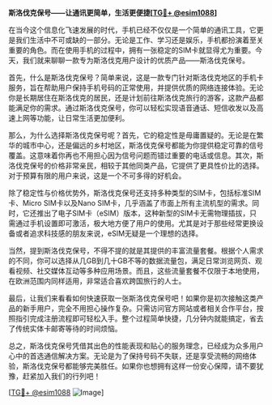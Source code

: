 **斯洛伐克保号——让通讯更简单，生活更便捷[[TG💪+ @esim1088](https://t.me/s/esim1088)]**

在当今这个信息化飞速发展的时代，手机已经不仅仅是一个简单的通讯工具，它更是我们生活中不可或缺的一部分。无论是工作、学习还是娱乐，手机都扮演着至关重要的角色。而在使用手机的过程中，拥有一张稳定的SIM卡就显得尤为重要。今天，我们就来聊聊一款专为斯洛伐克用户设计的优质产品——斯洛伐克保号。

首先，什么是斯洛伐克保号？简单来说，这是一款专门针对斯洛伐克地区的手机卡服务，旨在帮助用户保持手机号码的正常使用，并提供优质的网络连接体验。无论你是长期居住在斯洛伐克的居民，还是计划前往斯洛伐克旅行的游客，这款产品都能满足你的需求。通过斯洛伐克保号，你可以轻松实现语音通话、短信收发以及高速上网等功能，让日常生活更加便利。

那么，为什么选择斯洛伐克保号呢？首先，它的稳定性是毋庸置疑的。无论是在繁华的城市中心，还是偏远的乡村地区，斯洛伐克保号都能为你提供稳定可靠的信号覆盖。这意味着你再也不用担心因为信号问题而错过重要的电话或信息。其次，斯洛伐克保号的价格非常亲民，相较于其他同类产品，它提供了更具性价比的选择。对于预算有限的用户来说，这是一个不可多得的好机会。

除了稳定性与价格优势外，斯洛伐克保号还支持多种类型的SIM卡，包括标准SIM卡、Micro SIM卡以及Nano SIM卡，几乎涵盖了市面上所有主流机型的需求。同时，它还推出了电子SIM卡（eSIM）版本，这种新型的SIM卡无需物理插拔，只需通过手机设置即可激活，极大地方便了用户的使用。尤其是对于那些经常更换设备或者追求科技感的朋友来说，eSIM无疑是一个理想的选择。

当然，提到斯洛伐克保号，不得不提的就是其提供的丰富流量套餐。根据个人需求的不同，你可以选择从几GB到几十GB不等的数据流量包，满足日常浏览网页、观看视频、社交媒体互动等多种应用场景。而且，这些流量套餐不仅限于本地使用，在欧洲范围内同样适用，非常适合喜欢跨国旅行的人士。

最后，让我们来看看如何快速获取一张斯洛伐克保号吧！如果你是初次接触这类产品的新手用户，完全不用担心操作复杂。只需访问官方网站或者相关合作平台，按照指引完成注册流程即可轻松入手。整个过程简单快捷，几分钟内就能搞定，省去了传统实体卡邮寄等待的时间烦恼。

总之，斯洛伐克保号凭借其出色的性能表现和贴心的服务理念，已经成为众多用户心中的首选通信解决方案。无论是为了保持号码不失联，还是享受流畅的网络体验，斯洛伐克保号都能够完美胜任。如果你也想拥有这样一份安心保障，请不要犹豫，赶紧加入我们的行列吧！

[[TG💪+ @esim1088](https://t.me/s/esim1088) ![Image](https://i.postimg.cc/4NQfJmqS/Snipaste-2025-05-13-00-14-12.png)]